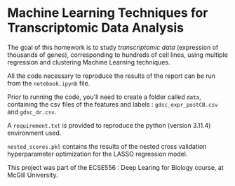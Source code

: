 # Machine Learning Techniques for Transcriptomic Data Analysis

The goal of this homework is to study _transcriptomic data_ (expression of thousands of genes), corresponding to hundreds of cell lines, using multiple regression and clustering Machine Learning techniques.

All the code necessary to reproduce the results of the report can be run from the `notebook.ipynb` file.

Prior to running the code, you'll need to create a folder called `data`, containing the csv files of the features and labels : `gdsc_expr_postCB.csv` and `gdsc_dr.csv`.

A `requirement.txt` is provided to reproduce the python (version 3.11.4) environment used.

`nested_scores.pkl` contains the results of the nested cross validation hyperparameter optimization for the LASSO regression model.

This project was part of the ECSE556 : Deep Learing for Biology course, at McGill University.
